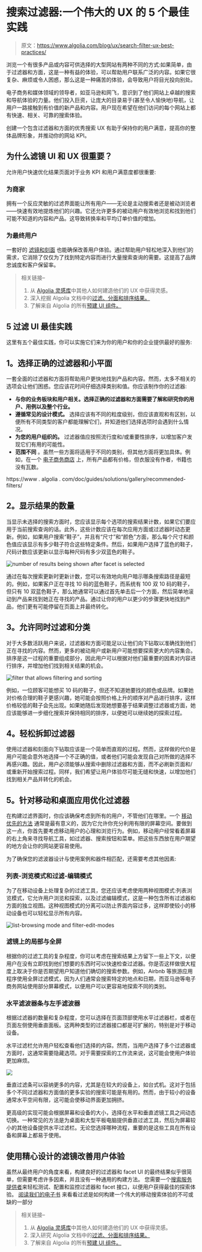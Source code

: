 # 搜索过滤器:一个伟大的 UX 的 5 个最佳实践

> 原文：<https://www.algolia.com/blog/ux/search-filter-ux-best-practices/>

浏览一个有很多产品或内容可供选择的大型网站有两种不同的方式:如果简单，由于过滤器和方面，这是一种有益的体验，可以帮助用户联系广泛的内容。如果它很复杂、麻烦或令人困惑，那么这是一种痛苦的体验，会导致用户将目光投向别处。

电子商务和媒体领域的领导者，如亚马逊和网飞，意识到了他们网站上卓越的搜索和导航体验的力量。他们投入巨资，让庞大的目录易于(甚至令人愉快地)导航，让用户一路接触到有价值的新产品和内容。用户现在希望在他们访问的每个网站上都有快速、相关、可靠的搜索体验。

创建一个包含过滤器和方面的优秀搜索 UX 有助于保持你的用户满意，提高你的整体品牌形象，并推动你的网站 KPI。

## [](#why-does-filter-ui-and-ux-matter)为什么滤镜 UI 和 UX 很重要？

允许用户快速优化结果页面对于业务 KPI 和用户满意度都很重要:

### [](#for-the-businesses)为商家

拥有一个反应灵敏的过滤界面能让所有用户——无论是主动搜索者还是被动浏览者——快速有效地提炼他们的兴趣。它还允许更多的被动用户有效地浏览和找到他们可能不知道的内容和产品。这导致转换率和平均订单价值的增加。

### [](#for-the-end-users)为最终用户

一套好的 [滤镜和刻面](https://www.algolia.com/blog/ux/filters-vs-facets-in-site-search/) 也能确保改善用户体验。通过帮助用户轻松地深入到他们的需求，它消除了仅仅为了找到特定内容而进行大量搜索查询的需要。这提高了品牌忠诚度和客户保留率。

> 相关链接–
> 
> 1.  从 [Algolia 灵感库](https://www.algolia.com/search-inspiration-library/)中其他人如何建造他们的 UX 中获得灵感。
> 2.  深入挖掘 Algolia 文档中的[过滤、分面和排序结果。](https://www.algolia.com/doc/guides/managing-results/refine-results/filtering/)
> 3.  了解来自 Algolia 的所有[预建 UI 组件。](https://www.algolia.com/developers/search-ui/)

## [](#5-filter-ui-best-practices%c2%a0)5 过滤 UI 最佳实践

这里有五个最佳实践，你可以实施它们来为你的用户和你的企业提供最好的服务:

## [](#1-choose-the-right-filters-and-facets)1。选择正确的过滤器和小平面

一套全面的过滤器和方面将帮助用户更快地找到产品和内容。然而，太多不相关的选项会让他们困惑。您应该花时间仔细选择类别和值。你应该制作你的过滤器:

*   **与你的业务板块和用户相关。选择正确的过滤器和方面需要了解和研究你的用户、用例以及整个行业。**
*   **遵循常见的设计模式。** 选择应该有不同的粒度级别，但应该直观和有区别，以便所有不同类型的客户都能理解它们，并知道他们选择选项时会遇到什么情况。
*   **为您的用户组织的。** 过滤器值应按照流行度和/或重要性排序，以增加客户发现它们有用的可能性。
*   **范围不同** 。虽然一些方面将适用于不同的类别，但其他方面将更加具体。例如，在一个 [电子商务商店](https://www.algolia.com/blog/ecommerce/advanced-search-experience-for-e-commerce/) 上，所有产品都有价格，但衣服没有作者，书籍也没有瓦数。

 https://www . algolia . com/doc/guides/solutions/gallery/recommended-filters/

## [](#2-show-the-number-of-results)2。显示结果的数量

当显示未选择的搜索方面时，您应该显示每个选项的搜索结果计数，如果它们要应用于当前搜索查询的话。此外，这些计数应该在每次应用方面或过滤器时动态更新。例如，如果用户搜索“鞋子”，并且有“尺寸”和“颜色”方面，那么每个尺寸和颜色值应该显示有多少鞋子符合这些特定条件。然后，如果用户选择了蓝色的鞋子，尺码计数应该更新以显示每种尺码有多少双蓝色的鞋子。

![number of results being shown after facet is selected](img/25160944debd499aa189b00afded5798.png)

通过在每次搜索更新时更新计数，您可以有效地向用户暗示哪条搜索路径是最短的。例如，如果客户正在寻找 10 码的蓝色鞋子，而系统有 100 双 10 码的鞋子，但只有 10 双蓝色鞋子，那么她通常可以通过首先单击后一个方面，然后简单地滚动到产品来找到她正在寻找的产品。通过让你的用户以更少的步骤更快地找到产品，他们更有可能停留在页面上并最终转化。

## [](#3-allow-filtering-and-sorting-simultaneously)3。允许同时过滤和分类

对于大多数活跃用户来说，过滤器和方面可能足以让他们向下钻取以准确找到他们正在寻找的内容。然而，更多的被动用户或新用户可能想要探索更大的内容集合。排序是这一过程的重要组成部分，因此用户可以根据对他们最重要的因素对内容进行排序，并增加他们找到相关结果的机会。

![filter that allows filtering and sorting](img/5b384797d7e6e2553268d82ac288bd4a.png)

例如，一位顾客可能想买 10 码的鞋子，但还不知道她要找的颜色或品牌。如果她对价格合理的鞋子更感兴趣，她可能会按照价格上升的顺序对产品进行排序，这样价格较低的鞋子会先出现。如果她随后发现她想要基于结果调整过滤器或方面，她应该能够进一步细化搜索并保持相同的排序，以便她可以继续她的探索过程。

## [](#4-remove-filters-easily)4。轻松拆卸过滤器

使用过滤器和刻面向下钻取应该是一个简单而直观的过程。然而，这样做的代价是用户可能会意外地选择一个不正确的值，或者他们可能会发现自己对所做的选择不再感兴趣。因此，用户必须能够从搜索中删除过滤器和方面，而不必刷新页面和/或重新开始搜索过程。同样，我们希望让用户体验尽可能无缝和快速，以增加他们找到相关产品并转化的机会。

## [](#5-optimize-filters-for-both-mobile-and-desktop-use)5。针对移动和桌面应用优化过滤器

在构建过滤界面时，你应该确保考虑到所有的用户，不管他们在哪里。一个 [移动优先的方法](https://www.algolia.com/blog/ux/mobile-search-ux-8-obstacles/) 通常是最有意义的，因为它允许你充分利用有限的屏幕空间。要做到这一点，你首先要考虑移动用户的心理和浏览行为。例如，移动用户经常看着屏幕的右上角来寻找导航工具，如过滤器、搜索按钮和菜单。把这些东西放在用户期望的地方会让你的网站更容易使用。

为了确保您的滤波器设计与使用案例和器件相匹配，还需要考虑其他因素:

### [](#list-browsing-mode-and-filter-edit-mode)列表-浏览模式和过滤-编辑模式

为了在移动设备上处理复杂的过滤工具，您还应该考虑使用两种视图模式:列表浏览模式，它允许用户浏览和探索，以及过滤编辑模式，这是一种包含所有过滤器和方面的独立视图。这种视图模式的分离可以防止界面内容过多，这样即使较小的移动设备也可以轻松显示所有内容。

![list-browsing mode and filter-edit-modes](img/e9190761d3802e7755b341b8f17f75d6.png)

### [](#partial-vs-full-screen-on-the-filters%c2%a0)滤镜上的局部与全屏

根据你的过滤工具的复杂程度，你可以考虑在搜索结果上方留下一些上下文，以便用户在没有立即找到他们想要的东西时可以快速检查过滤器。你是否这样做很大程度上取决于你是否期望用户知道他们确切的搜索参数。例如，Airbnb 等旅游应用程序使用全屏过滤模式，因为人们通常会搜索特定的地点和日期，而亚马逊等电子商务网站使用部分屏幕模式，以便用户可以更容易地探索不同的类别。

### [](#horizontal-filter-bars-vs-left-hand-filters)水平滤波器条与左手滤波器

根据过滤器的数量和复杂程度，您可以选择在页面顶部使用水平过滤器栏，或者在页面左侧使用垂直面板。这两种类型的过滤器接口都是可扩展的，特别是对于移动设备。

水平过滤栏允许用户轻松查看他们选择的内容。然而，当用户选择了多个过滤器或方面时，这通常需要隐藏选项。对于需要探索的工作流来说，这可能会使用户体验更加麻烦。

![](img/2aac43c7bc0d2192982c85527e19fa6a.png)

垂直过滤条可以容纳更多的内容，尤其是在较大的设备上，如台式机。这对于包括多个不同过滤器和方面值的更多实验的搜索可能是有用的。然而，由于较小的设备通常水平空间有限，这可能会使移动界面更加拥挤。

更高级的实现可能会根据屏幕和设备的大小，选择在水平和垂直滤镜工具之间动态切换。一种常见的方法是为桌面和大型平板电脑提供垂直过滤工具，然后为屏幕较小的其他设备提供水平过滤栏。无论您选择哪种流程，重要的是这些工具在所有设备和屏幕上都易于使用。

## [](#use-well-designed-filters-to-improve-the-user-experience%c2%a0)使用精心设计的滤镜改善用户体验

虽然从最终用户的角度来看，构建良好的过滤器和 facet UI 的最终结果似乎很简单，但需要考虑许多因素，并且没有一种通用的构建方法。
您需要一个[搜索服务提供者](https://www.algolia.com/products/search-and-discovery/hosted-search-api/)来轻松测试、配置和监控过滤器和 facet 接口，以便用户获得最佳的探索体验。 [阅读我们的电子书](https://resources.algolia.com/ebooks/mobile-ecommerce-experience-pitfalls-tradeoffs-solutions) 来看看过滤是如何构建一个伟大的移动搜索体验的不可或缺的一部分

> 相关链接–
> 
> 1.  从 [Algolia 灵感库](https://www.algolia.com/search-inspiration-library/)中其他人如何建造他们的 UX 中获得灵感。
> 2.  深入研究 Algolia 文档中的[过滤、分面和排序结果。](https://www.algolia.com/doc/guides/managing-results/refine-results/filtering/)
> 3.  了解来自 Algolia 的所有[预建 UI 组件。](https://www.algolia.com/developers/search-ui/)